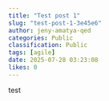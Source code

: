 ```yaml
---
title: "Test post 1"
slug: "test-post-1-3e45e6"
author: jeny-amatya-qed
categories: Public
classification: Public
tags: [agile]
date: 2025-07-28 03:23:08 
likes: 0
---
```


test